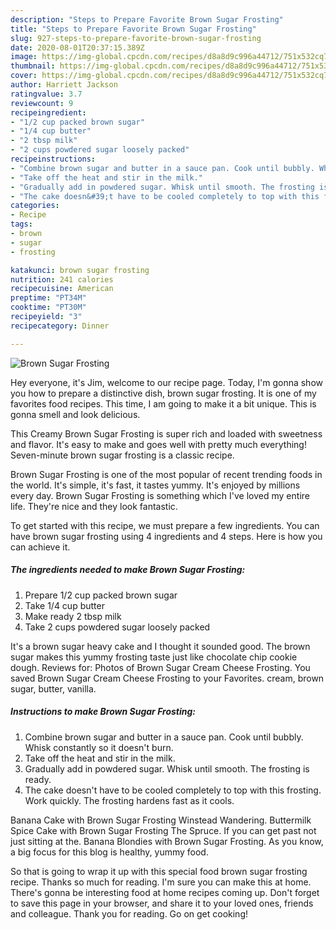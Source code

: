 ```yaml
---
description: "Steps to Prepare Favorite Brown Sugar Frosting"
title: "Steps to Prepare Favorite Brown Sugar Frosting"
slug: 927-steps-to-prepare-favorite-brown-sugar-frosting
date: 2020-08-01T20:37:15.389Z
image: https://img-global.cpcdn.com/recipes/d8a8d9c996a44712/751x532cq70/brown-sugar-frosting-recipe-main-photo.jpg
thumbnail: https://img-global.cpcdn.com/recipes/d8a8d9c996a44712/751x532cq70/brown-sugar-frosting-recipe-main-photo.jpg
cover: https://img-global.cpcdn.com/recipes/d8a8d9c996a44712/751x532cq70/brown-sugar-frosting-recipe-main-photo.jpg
author: Harriett Jackson
ratingvalue: 3.7
reviewcount: 9
recipeingredient:
- "1/2 cup packed brown sugar"
- "1/4 cup butter"
- "2 tbsp milk"
- "2 cups powdered sugar loosely packed"
recipeinstructions:
- "Combine brown sugar and butter in a sauce pan. Cook until bubbly. Whisk constantly so it doesn&#39;t burn."
- "Take off the heat and stir in the milk."
- "Gradually add in powdered sugar. Whisk until smooth. The frosting is ready."
- "The cake doesn&#39;t have to be cooled completely to top with this frosting. Work quickly. The frosting hardens fast as it cools."
categories:
- Recipe
tags:
- brown
- sugar
- frosting

katakunci: brown sugar frosting 
nutrition: 241 calories
recipecuisine: American
preptime: "PT34M"
cooktime: "PT30M"
recipeyield: "3"
recipecategory: Dinner

---
```



![Brown Sugar Frosting](https://img-global.cpcdn.com/recipes/d8a8d9c996a44712/751x532cq70/brown-sugar-frosting-recipe-main-photo.jpg)

Hey everyone, it's Jim, welcome to our recipe page. Today, I'm gonna show you how to prepare a distinctive dish, brown sugar frosting. It is one of my favorites food recipes. This time, I am going to make it a bit unique. This is gonna smell and look delicious.

This Creamy Brown Sugar Frosting is super rich and loaded with sweetness and flavor. It&#39;s easy to make and goes well with pretty much everything! Seven-minute brown sugar frosting is a classic recipe.

Brown Sugar Frosting is one of the most popular of recent trending foods in the world. It's simple, it's fast, it tastes yummy. It's enjoyed by millions every day. Brown Sugar Frosting is something which I've loved my entire life. They're nice and they look fantastic.


To get started with this recipe, we must prepare a few ingredients. You can have brown sugar frosting using 4 ingredients and 4 steps. Here is how you can achieve it.

<!--inarticleads1-->

##### The ingredients needed to make Brown Sugar Frosting:

1. Prepare 1/2 cup packed brown sugar
1. Take 1/4 cup butter
1. Make ready 2 tbsp milk
1. Take 2 cups powdered sugar loosely packed


It&#39;s a brown sugar heavy cake and I thought it sounded good. The brown sugar makes this yummy frosting taste just like chocolate chip cookie dough. Reviews for: Photos of Brown Sugar Cream Cheese Frosting. You saved Brown Sugar Cream Cheese Frosting to your Favorites. cream, brown sugar, butter, vanilla. 

<!--inarticleads2-->

##### Instructions to make Brown Sugar Frosting:

1. Combine brown sugar and butter in a sauce pan. Cook until bubbly. Whisk constantly so it doesn&#39;t burn.
1. Take off the heat and stir in the milk.
1. Gradually add in powdered sugar. Whisk until smooth. The frosting is ready.
1. The cake doesn&#39;t have to be cooled completely to top with this frosting. Work quickly. The frosting hardens fast as it cools.


Banana Cake with Brown Sugar Frosting Winstead Wandering. Buttermilk Spice Cake with Brown Sugar Frosting The Spruce. If you can get past not just sitting at the. Banana Blondies with Brown Sugar Frosting. As you know, a big focus for this blog is healthy, yummy food. 

So that is going to wrap it up with this special food brown sugar frosting recipe. Thanks so much for reading. I'm sure you can make this at home. There's gonna be interesting food at home recipes coming up. Don't forget to save this page in your browser, and share it to your loved ones, friends and colleague. Thank you for reading. Go on get cooking!
